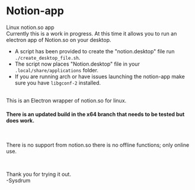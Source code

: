  # Notion-app
Linux notion.so app <br>
Currently this is a work in progress. At this time it allows you to run an electron app of Notion.so on your desktop.
* A script has been provided to create the "notion.desktop" file run `./create_desktop_file.sh`.
* The script now places "Notion.desktop" file in your `.local/share/applications` folder.
* If you are running arch or have issues launching the notion-app make sure you have `libgconf-2` installed.


<br>
This is an Electron wrapper of notion.so for linux. 

#### There is an updated build in the x64 branch that needs to be tested but does work.

<br>

There is no support from notion.so there is no offline functions; only online use.

<br>

Thank you for trying it out.
<br>
-Sysdrum 
